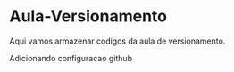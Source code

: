 # Aula-Versionamento
Aqui vamos armazenar codigos da aula de versionamento.

Adicionando configuracao github